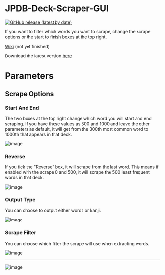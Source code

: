 # JPDB-Deck-Scraper-GUI
[![GitHub release (latest by date)](https://img.shields.io/github/v/release/hopto-dot/JPDB-Deck-Scraper-GUI?color=light%20green&label=Latest)](https://github.com/hopto-dot/JPDB-Deck-Scraper-GUI/releases/latest)

If you want to filter which words you want to scrape, change the scrape options or the start to finish boxes at the top right.

[Wiki](https://github.com/hopto-dot/JPDB-Deck-Scraper-GUI/wiki) (not yet finished)

Download the latest version [here](https://github.com/hopto-dot/JPDB-Deck-Scraper-GUI/releases/latest)

# Parameters

## Scrape Options

### Start And End
The two boxes at the top right change which word you will start and end scraping. If you have these values as 300 and 1000 and leave the other parameters as default, it will get from the 300th most common word to 1000th that appears in that deck.

![image](https://user-images.githubusercontent.com/66906618/114758817-4deb9d80-9d55-11eb-88eb-016c9d136bce.png)

### Reverse
If you tick the "Reverse" box, it will scrape from the last word. This means if enabled with the scrape 0 and 500, it will scrape the 500 least frequent words in that deck.

![image](https://user-images.githubusercontent.com/66906618/114758918-6c519900-9d55-11eb-869b-31dd28037a42.png)

### Output Type
You can choose to output either words or kanji.

![image](https://user-images.githubusercontent.com/66906618/114759209-c8b4b880-9d55-11eb-84d6-2527e25ad304.png)

### Scrape Filter
You can choose which filter the scrape will use when extracting words.

![image](https://user-images.githubusercontent.com/66906618/114759320-ebdf6800-9d55-11eb-864e-baac497024bd.png)



***

![image](https://user-images.githubusercontent.com/66906618/114516729-9744cb80-9c35-11eb-8243-6c4a0dc9597c.png)

